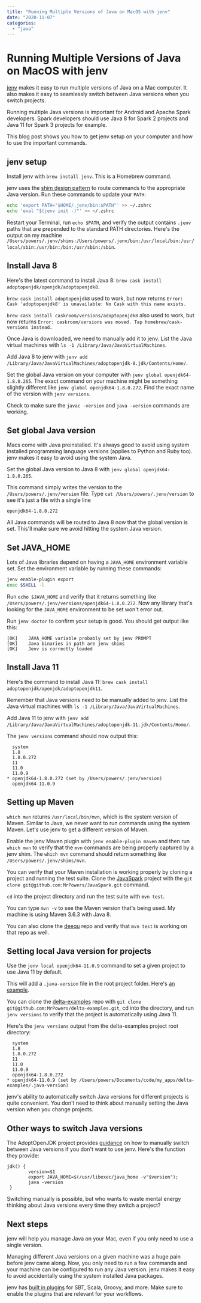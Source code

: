 ```yaml
---
title: "Running Multiple Versions of Java on MacOS with jenv"
date: "2020-11-07"
categories: 
  - "java"
---
```


# Running Multiple Versions of Java on MacOS with jenv

[jenv](https://github.com/jenv/jenv) makes it easy to run multiple versions of Java on a Mac computer. It also makes it easy to seamlessly switch between Java versions when you switch projects.

Running multiple Java versions is important for Android and Apache Spark developers. Spark developers should use Java 8 for Spark 2 projects and Java 11 for Spark 3 projects for example.

This blog post shows you how to get jenv setup on your computer and how to use the important commands.

## jenv setup

Install jenv with `brew install jenv`. This is a Homebrew command.

jenv uses the [shim design pattern](https://mungingdata.com/python/how-pyenv-works-shims/) to route commands to the appropriate Java version. Run these commands to update your `PATH`:

```bash
echo 'export PATH="$HOME/.jenv/bin:$PATH"' >> ~/.zshrc
echo 'eval "$(jenv init -)"' >> ~/.zshrc
```

Restart your Terminal, run `echo $PATH`, and verify the output contains `.jenv` paths that are prepended to the standard PATH directories. Here's the output on my machine `/Users/powers/.jenv/shims:/Users/powers/.jenv/bin:/usr/local/bin:/usr/local/sbin:/usr/bin:/bin:/usr/sbin:/sbin`.

## Install Java 8

Here's the latest command to install Java 8: `brew cask install adoptopenjdk/openjdk/adoptopenjdk8`.

`brew cask install adoptopenjdk8` used to work, but now returns `Error: Cask 'adoptopenjdk8' is unavailable: No Cask with this name exists.`

`brew cask install caskroom/versions/adoptopenjdk8` also used to work, but now returns `Error: caskroom/versions was moved. Tap homebrew/cask-versions instead.`

Once Java is downloaded, we need to manually add it to jenv. List the Java virtual machines with `ls -1 /Library/Java/JavaVirtualMachines`.

Add Java 8 to jenv with `jenv add /Library/Java/JavaVirtualMachines/adoptopenjdk-8.jdk/Contents/Home/`.

Set the global Java version on your computer with `jenv global openjdk64-1.8.0.265`. The exact command on your machine might be something slightly different like `jenv global openjdk64-1.8.0.272`. Find the exact name of the version with `jenv versions`.

Check to make sure the `javac -version` and `java -version` commands are working.

## Set global Java version

Macs come with Java preinstalled. It's always good to avoid using system installed programming language versions (applies to Python and Ruby too). jenv makes it easy to avoid using the system Java.

Set the global Java version to Java 8 with `jenv global openjdk64-1.8.0.265`.

This command simply writes the version to the `/Users/powers/.jenv/version` file. Type `cat /Users/powers/.jenv/version` to see it's just a file with a single line

```
openjdk64-1.8.0.272
```

All Java commands will be routed to Java 8 now that the global version is set. This'll make sure we avoid hitting the system Java version.

## Set JAVA\_HOME

Lots of Java libraries depend on having a `JAVA_HOME` environment variable set. Set the environment variable by running these commands:

```bash
jenv enable-plugin export
exec $SHELL -l
```

Run `echo $JAVA_HOME` and verify that it returns something like `/Users/powers/.jenv/versions/openjdk64-1.8.0.272`. Now any library that's looking for the `JAVA_HOME` environment to be set won't error out.

Run `jenv doctor` to confirm your setup is good. You should get output like this:

```
[OK]    JAVA_HOME variable probably set by jenv PROMPT
[OK]    Java binaries in path are jenv shims
[OK]    Jenv is correctly loaded
```

## Install Java 11

Here's the command to install Java 11: `brew cask install adoptopenjdk/openjdk/adoptopenjdk11`.

Remember that Java versions need to be manually added to jenv. List the Java virtual machines with `ls -1 /Library/Java/JavaVirtualMachines`.

Add Java 11 to jenv with `jenv add /Library/Java/JavaVirtualMachines/adoptopenjdk-11.jdk/Contents/Home/`.

The `jenv versions` command should now output this:

```
  system
  1.8
  1.8.0.272
  11
  11.0
  11.0.9
* openjdk64-1.8.0.272 (set by /Users/powers/.jenv/version)
  openjdk64-11.0.9
```

## Setting up Maven

`which mvn` returns `/usr/local/bin/mvn`, which is the system version of Maven. Similar to Java, we never want to run commands using the system Maven. Let's use jenv to get a different version of Maven.

Enable the jenv Maven plugin with `jenv enable-plugin maven` and then run `which mvn` to verify that the `mvn` commands are being properly captured by a jenv shim. The `which mvn` command should return something like `/Users/powers/.jenv/shims/mvn`.

You can verify that your Maven installation is working properly by cloning a project and running the test suite. Clone the [JavaSpark](https://github.com/MrPowers/JavaSpark) project with the `git clone git@github.com:MrPowers/JavaSpark.git` command.

`cd` into the project directory and run the test suite with `mvn test`.

You can type `mvn -v` to see the Maven version that's being used. My machine is using Maven 3.6.3 with Java 8.

You can also clone the [deequ](https://github.com/awslabs/deequ) repo and verify that `mvn test` is working on that repo as well.

## Setting local Java version for projects

Use the `jenv local openjdk64-11.0.9` command to set a given project to use Java 11 by default.

This will add a `.java-version` file in the root project folder. Here's [an example](https://github.com/MrPowers/delta-examples/blob/master/.java-version).

You can clone the [delta-examples](https://github.com/MrPowers/delta-examples) repo with `git clone git@github.com:MrPowers/delta-examples.git`, cd into the directory, and run `jenv versions` to verify that the project is automatically using Java 11.

Here's the `jenv versions` output from the delta-examples project root directory:

```
  system
  1.8
  1.8.0.272
  11
  11.0
  11.0.9
  openjdk64-1.8.0.272
* openjdk64-11.0.9 (set by /Users/powers/Documents/code/my_apps/delta-examples/.java-version)
```

jenv's ability to automatically switch Java versions for different projects is quite convenient. You don't need to think about manually setting the Java version when you change projects.

## Other ways to switch Java versions

The AdoptOpenJDK project provides [guidance](https://github.com/AdoptOpenJDK/homebrew-openjdk#switch-between-different-jdk-versions) on how to manually switch between Java versions if you don't want to use jenv. Here's the function they provide:

```
jdk() {
        version=$1
        export JAVA_HOME=$(/usr/libexec/java_home -v"$version");
        java -version
 }
```

Switching manually is possible, but who wants to waste mental energy thinking about Java versions every time they switch a project?

## Next steps

jenv will help you manage Java on your Mac, even if you only need to use a single version.

Managing different Java versions on a given machine was a huge pain before jenv came along. Now, you only need to run a few commands and your machine can be configured to run any Java version. jenv makes it easy to avoid accidentally using the system installed Java packages.

jenv has [built in plugins](https://github.com/jenv/jenv/tree/master/available-plugins) for SBT, Scala, Groovy, and more. Make sure to enable the plugins that are relevant for your workflows.
